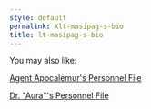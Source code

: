 ```yaml
---
style: default
permalink: Xlt-masipag-s-bio
title: lt-masipag-s-bio
---
```

You may also like:

[Agent Apocalemur's Personnel File](http://scp-wiki.net/agent-apocalemur)

[Dr. "Aura"'s Personnel File](http://scp-wiki.net/dr-auras-personnel-file)

